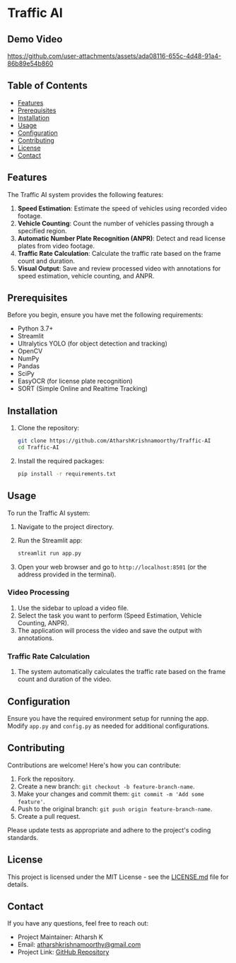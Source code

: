 # Traffic AI


## Demo Video

https://github.com/user-attachments/assets/ada08116-655c-4d48-91a4-86b89e54b860

## Table of Contents

- [Features](#features)
- [Prerequisites](#prerequisites)
- [Installation](#installation)
- [Usage](#usage)
- [Configuration](#configuration)
- [Contributing](#contributing)
- [License](#license)
- [Contact](#contact)

## Features

The Traffic AI system provides the following features:

1. **Speed Estimation**: Estimate the speed of vehicles using recorded video footage.
2. **Vehicle Counting**: Count the number of vehicles passing through a specified region.
3. **Automatic Number Plate Recognition (ANPR)**: Detect and read license plates from video footage.
4. **Traffic Rate Calculation**: Calculate the traffic rate based on the frame count and duration.
5. **Visual Output**: Save and review processed video with annotations for speed estimation, vehicle counting, and ANPR.

## Prerequisites

Before you begin, ensure you have met the following requirements:

- Python 3.7+
- Streamlit
- Ultralytics YOLO (for object detection and tracking)
- OpenCV
- NumPy
- Pandas
- SciPy
- EasyOCR (for license plate recognition)
- SORT (Simple Online and Realtime Tracking)

## Installation

1. Clone the repository:

    ```bash
    git clone https://github.com/AtharshKrishnamoorthy/Traffic-AI
    cd Traffic-AI
    ```

2. Install the required packages:

    ```bash
    pip install -r requirements.txt
    ```

## Usage

To run the Traffic AI system:

1. Navigate to the project directory.
2. Run the Streamlit app:

    ```bash
    streamlit run app.py
    ```

3. Open your web browser and go to `http://localhost:8501` (or the address provided in the terminal).

### Video Processing

1. Use the sidebar to upload a video file.
2. Select the task you want to perform (Speed Estimation, Vehicle Counting, ANPR).
3. The application will process the video and save the output with annotations.

### Traffic Rate Calculation

1. The system automatically calculates the traffic rate based on the frame count and duration of the video.

## Configuration

Ensure you have the required environment setup for running the app. Modify `app.py` and `config.py` as needed for additional configurations.

## Contributing

Contributions are welcome! Here's how you can contribute:

1. Fork the repository.
2. Create a new branch: `git checkout -b feature-branch-name`.
3. Make your changes and commit them: `git commit -m 'Add some feature'`.
4. Push to the original branch: `git push origin feature-branch-name`.
5. Create a pull request.

Please update tests as appropriate and adhere to the project's coding standards.

## License

This project is licensed under the MIT License - see the [LICENSE.md](LICENSE.md) file for details.

## Contact

If you have any questions, feel free to reach out:

- Project Maintainer: Atharsh K
- Email: atharshkrishnamoorthy@gmail.com
- Project Link: [GitHub Repository](https://github.com/AtharshKrishnamoorthy/Traffic-AI)
